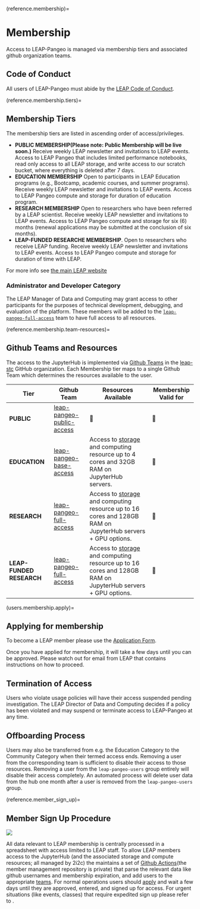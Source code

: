 (reference.membership)=

# Membership

Access to LEAP-Pangeo is managed via membership tiers and associated github organization teams.

## Code of Conduct

All users of LEAP-Pangeo must abide by the [LEAP Code of Conduct](https://leap.columbia.edu/wp-content/uploads/2023/05/LEAP-Code-of-Conduct_V1_October-2022.pdf).

(reference.membership.tiers)=

## Membership Tiers

The membership tiers are listed in ascending order of access/privileges.

- **PUBLIC MEMBERSHIP(Please note: Public Membership will be live soon.)** Receive weekly LEAP newsletter and invitations to LEAP events. Access to LEAP Pangeo that includes limited performance notebooks, read only access to all LEAP storage, and write access to our scratch bucket, where everything is deleted after 7 days.
- **EDUCATION MEMBERSHIP** Open to participants in LEAP Education programs (e.g., Bootcamp, academic courses, and summer programs). Receive weekly LEAP newsletter and invitations to LEAP events. Access to LEAP Pangeo compute and storage for duration of education program.
- **RESEARCH MEMBERSHIP** Open to researchers who have been referred by a LEAP scientist. Receive weekly LEAP newsletter and invitations to LEAP events. Access to LEAP Pangeo compute and storage for six (6) months (renewal applications may be submitted at the conclusion of six months).
- **LEAP-FUNDED RESEARCHE MEMBERSHIP**. Open to researchers who receive LEAP funding. Receive weekly LEAP newsletter and invitations to LEAP events. Access to LEAP Pangeo compute and storage for duration of time with LEAP.

For more info see [the main LEAP website](https://leap.columbia.edu/research-home/leap-pangeo/)

### Administrator and Developer Category

The LEAP Manager of Data and Computing may grant access to other participants for
the purposes of technical development, debugging, and evaluation of the platform. These members will be added to the [`leap-pangeo-full-access`](https://github.com/orgs/leap-stc/teams/leap-pangeo-full-access) team to have full access to all resources.

(reference.membership.team-resources)=

## Github Teams and Resources

The access to the JupyterHub is implemented via [Github Teams](https://docs.github.com/en/organizations/organizing-members-into-teams/about-teams) in the [leap-stc](https://github.com/orgs/leap-stc/teams) GitHub organization. Each Membership tier maps to a single Github Team which determines the resources available to the user.

| Tier                     | Github Team                                                                                   | Resources Available                                                                                                                            | Membership Valid for |
| ------------------------ | --------------------------------------------------------------------------------------------- | ---------------------------------------------------------------------------------------------------------------------------------------------- | -------------------- |
| **PUBLIC**               | [leap-pangeo-public-access](https://github.com/orgs/leap-stc/teams/leap-pangeo-public-access) | 🚧                                                                                                                                             | 🚧                   |
| **EDUCATION**            | [leap-pangeo-base-access](https://github.com/orgs/leap-stc/teams/leap-pangeo-base-access)     | Access to [storage](reference.infrastructure.buckets) and computing resource up to 4 cores and 32GB RAM on JupyterHub servers.                 | 🚧                   |
| **RESEARCH**             | [leap-pangeo-full-access](https://github.com/orgs/leap-stc/teams/leap-pangeo-full-access)     | Access to [storage](reference.infrastructure.buckets) and computing resource up to 16 cores and 128GB RAM on JupyterHub servers + GPU options. | 🚧                   |
| **LEAP-FUNDED RESEARCH** | [leap-pangeo-full-access](https://github.com/orgs/leap-stc/teams/leap-pangeo-full-access)     | Access to [storage](reference.infrastructure.buckets) and computing resource up to 16 cores and 128GB RAM on JupyterHub servers + GPU options. | 🚧                   |

(users.membership.apply)=

## Applying for membership

To become a LEAP member please use the [Application Form](https://forms.gle/RpeaMZh5btTdZtzu8).

Once you have applied for membership, it will take a few days until you can be approved. Please watch out for email from LEAP that contains instructions on how to proceed.

## Termination of Access

Users who violate usage policies will have their access suspended pending investigation.
The LEAP Director of Data and Computing decides if a policy has been violated and
may suspend or terminate access to LEAP-Pangeo at any time.

## Offboarding Process

Users may also be transferred from e.g. the Education Category to the Community Category
when their termed access ends.
Removing a user from the corresponding team is sufficient to disable their access
to those resources.
Removing a user from the `leap-pangeo-users` group entirely will disable their access
completely.
An automated process will delete user data from the hub one month after a user
is removed from the `leap-pangeo-users` group.

(reference.member_sign_up)=

## Member Sign Up Procedure

![](../images/member_sign_up_schematic.png)

All data relevant to LEAP membership is centrally processed in a spreadsheet with access limited to LEAP staff. To allow LEAP members access to the JupyterHub (and the associated storage and compute resources; all managed by 2i2c) the [](support.data_compute_team) maintains a set of [Github Actions](https://github.com/leap-stc/member_management/actions/workflows/read_sheet.yaml)(the member management repository is private) that parse the relevant data like github usernames and membership expiration, and add users to the appropriate [teams](reference.membership.team-resources).
For normal operations users should [apply](users.membership.apply) and wait a few days until they are approved, entered, and signed up for access.
For urgent situations (like events, classes) that require expedited sign up please refer to [](guide.team.admin.member_signup_troubleshooting).
